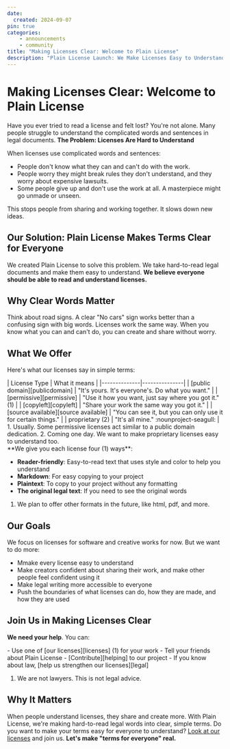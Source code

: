 ```yaml
---
date:
  created: 2024-09-07
pin: true
categories:
    - announcements
    - community
title: "Making Licenses Clear: Welcome to Plain License"
description: "Plain License Launch: We Make Licenses Easy to Understand"
---
```


# Making Licenses Clear: Welcome to Plain License

Have you ever tried to read a license and felt lost? You're not alone. Many people struggle to understand the complicated words and sentences in legal documents. **The Problem: Licenses Are Hard to Understand**

When licenses use complicated words and sentences:

- People don't know what they can and can't do with the work.
- People worry they might break rules they don't understand, and they worry about expensive lawsuits.
- Some people give up and don't use the work at all. A masterpiece might go unmade or unseen.

This stops people from sharing and working together. It slows down new ideas.

## Our Solution: Plain License Makes Terms Clear for Everyone

We created Plain License to solve this problem. We take hard-to-read legal documents and make them easy to understand. **We believe everyone should be able to read and understand licenses.**

## Why Clear Words Matter

Think about road signs. A clear "No cars" sign works better than a confusing sign with big words. Licenses work the same way. When you know what you can and can't do, you can create and share without worry.

## What We Offer

Here's what our licenses say in simple terms:
<div class="annotate" markdown>
| License Type | What it means |
|--------------|---------------|
| [public domain][publicdomain] | "It's yours. It's everyone's. Do what you want." |
| [permissive][permissive] | "Use it how you want, just say where you got it." (1) |
| [copyleft][copyleft] | "Share your work the same way you got it." |
| [source available][source available] | "You can see it, but you can only use it for certain things." |
| proprietary (2) | "It's all mine." :nounproject-seagull: |
</div>
1.  Usually. Some permissive licenses act similar to a public domain dedication.
2.  Coming one day. We want to make proprietary licenses easy to understand too.
<div class="annotate" markdown>
**We give you each license four (1) ways**:
</div>

- **Reader-friendly**: Easy-to-read text that uses style and color to help you understand
- **Markdown**: For easy copying to your project
- **Plaintext**: To copy to your project without any formatting
- **The original legal text**: If you need to see the original words

1. We plan to offer other formats in the future, like html, pdf, and more.

## Our Goals

We focus on licenses for software and creative works for now. But we want to do more:

- Mmake every license easy to understand
- Make creators confident about sharing their work, and make other people feel confident using it
- Make legal writing more accessible to everyone
- Push the boundaries of what licenses can do, how they are made, and how they are used

## Join Us in Making Licenses Clear

**We need your help**. You can:
<div class="annotate" markdown>
-   Use one of [our licenses][licenses] (1) for your work
-   Tell your friends about Plain License
-   [Contribute][helping] to our project
-   If you know about law, [help us strengthen our licenses][legal]
</div>

1. We are not lawyers. This is not legal advice.

## Why It Matters

When people understand licenses, they share and create more. With Plain License, we're making hard-to-read legal words into clear, simple terms.
Do you want to make your terms easy for everyone to understand? [Look at our licenses][licenses] and join us. **Let's make "terms for everyone" real.**

[licenses]: ../../licenses/index.md "Our Licenses"
[publicdomain]: ../../licenses/public-domain/index.md "Public Domain Dedications"
[permissive]: ../../licenses/permissive/index.md "Permissive Licenses"
[copyleft]: ../../licenses/copyleft/index.md "Copyleft Licenses"
[source available]: ../../licenses/source-available/index.md "Source Available Licenses"
[helping]: ../../helping/index.md "Helping Plain License"
[legal]: ../../helping/legal.md "Legal Help"
